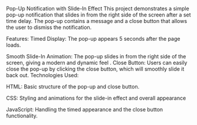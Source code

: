 Pop-Up Notification with Slide-In Effect
This project demonstrates a simple pop-up notification that slides in from the right side of the screen after a set time delay. The pop-up contains a message and a close button that allows the user to dismiss the notification.

Features:
Timed Display: The pop-up appears 5 seconds after the page loads.

Smooth Slide-In Animation: The pop-up slides in from the right side of the screen, giving a modern and dynamic feel
.
Close Button: Users can easily close the pop-up by clicking the close button, which will smoothly slide it back out.
Technologies Used:

HTML: Basic structure of the pop-up and close button.

CSS: Styling and animations for the slide-in effect and overall appearance

JavaScript: Handling the timed appearance and the close button functionality.
